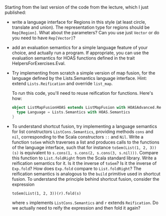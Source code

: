 Starting from the last version of the code from the lecture, which I just published:
- write a language interface for Regions in this style (at least circle, translate and union). The representation type for regions should be `Rep[Region]`. What about the parameters? Can you use just `Vector` or do you need to have `Rep[Vector]`?

- add an evaluation semantics for a simple language feature of your choice, and actually run a program. If appropriate, you can use the evaluation semantics for HOAS functions defined in the trait HelpersForExercises.Eval.

- Try implementing from scratch a simple version of map fusion, for the language defined by the Lists.Semantics language interface.
Hint: extend `Lists.Reification` and override `list_map`.

  To run this code, you'll need to reuse reification for functions. Here's how:

  ```scala
  object ListMapFusionHOAS extends ListMapFusion with HOASAdvanced.Reification {
    type Language = Lists.Semantics with HOAS.Semantics
  }
  ```

- To understand shortcut fusion, try implementing a language semantics for list constructors `ListCons.Semantics`, providing methods `cons` and `nil`, corresponding to the Scala constructors `::` and `Nil`. Write a function `toSem` which traverses a list and produces calls to the functions of the language interface, such that for instance `toSem(List(1, 2, 3))(s)` is equivalent to `s.cons(1, s.cons(2, s.cons(3, s.nil)))`. Compare this function to `List.foldRight` from the Scala standard library.
Write a reification semantics for it. Is it the inverse of `toSem`? Is it the inverse of `Exp.fold`? How does `Exp.fold` compare to `List.foldRight`?
The reification semantics is analogous to the `build` primitive used in shortcut fusion. To understand the principle behind shortcut fusion, consider the expression

  `toSem(List(1, 2, 3))(r).fold(s)`

  where `s` implements `ListCons.Semantics` and `r` extends `Reification`. Do we actually need to reify the expression and then fold it again?
